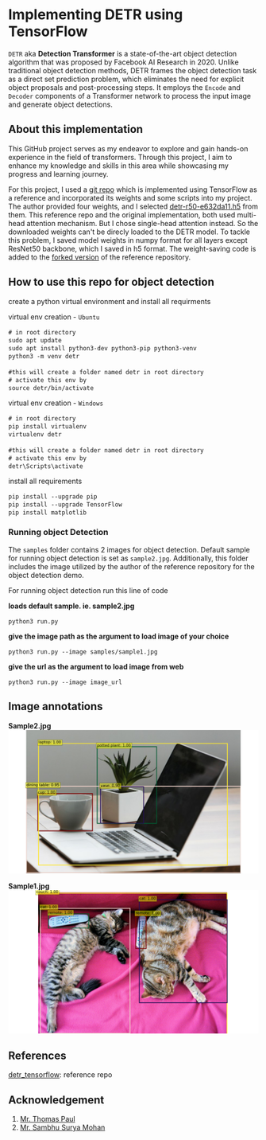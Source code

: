 # Implementing DETR using TensorFlow

`DETR` aka **Detection Transformer** is a state-of-the-art object detection algorithm that was proposed by Facebook AI Research in 2020. Unlike traditional object detection methods, DETR frames the object detection task as a direct set prediction problem, which eliminates the need for explicit object proposals and post-processing steps. It employs the `Encode` and `Decoder` components of a Transformer network to process the input image and generate object detections.

## About this implementation

This GitHub project serves as my endeavor to explore and gain hands-on experience in the field of transformers. Through this project, I aim to enhance my knowledge and skills in this area while showcasing my progress and learning journey. 

For this project, I used a [git repo](https://github.com/Leonardo-Blanger/detr_tensorflow) which is implemented using TensorFlow as a reference and incorporated its weights and some scripts into my project. The author provided four weights, and I selected [detr-r50-e632da11.h5](https://drive.google.com/file/d/1Nd1P6g1mqqf6Gzl3BW1TavsjripA3Sa3/view?usp=share_link) from them.
This reference repo and the original implementation, both used multi-head attention mechanism. But I chose single-head attention instead. So the downloaded weights can't be direcly loaded to the DETR model. To tackle this problem, I saved model weights in numpy format for all layers except ResNet50 backbone, which I saved in h5 format. The weight-saving code is added to the [forked version](https://github.com/kavysabu1996/detr_tensorflow) of the reference repository.

## How to use this repo for object detection

create a python virtual environment and install all requirments

virtual env creation - `Ubuntu`
```
# in root directory
sudo apt update
sudo apt install python3-dev python3-pip python3-venv
python3 -m venv detr

#this will create a folder named detr in root directory
# activate this env by 
source detr/bin/activate
```

virtual env creation - `Windows`
```
# in root directory
pip install virtualenv
virtualenv detr

#this will create a folder named detr in root directory
# activate this env by
detr\Scripts\activate
```

install all requirements
```
pip install --upgrade pip
pip install --upgrade TensorFlow
pip install matplotlib
```

### Running object Detection

The `samples` folder contains 2 images for object detection. Default sample for running object detection is set as `sample2.jpg`. Additionally, this folder includes the image utilized by the author of the reference repository for the object detection demo.

For running object detection run this line of code

**loads default sample. ie. sample2.jpg**
```
python3 run.py
```
**give the image path as the argument to load image of your choice**
```
python3 run.py --image samples/sample1.jpg
```
**give the url as the argument to load image from web**
```
python3 run.py --image image_url
```

## Image annotations

**Sample2.jpg**
![sample2](samples/sample2_boxes.png)

**Sample1.jpg**
![sample1](samples/sample1_boxes.png)

## References
[detr_tensorflow](https://github.com/Leonardo-Blanger/detr_tensorflow): reference repo

## Acknowledgement
1. [Mr. Thomas Paul](https://github.com/mrtpk)
2. [Mr. Sambhu Surya Mohan](https://github.com/sambhusuryamohan)


